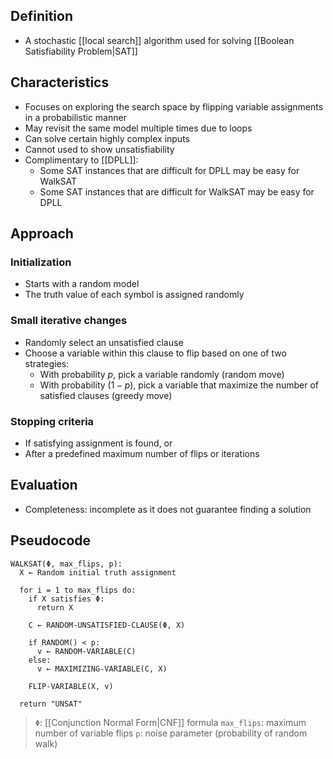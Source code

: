 ## Definition

- A stochastic [[local search]] algorithm used for solving [[Boolean Satisfiability Problem|SAT]]

## Characteristics

- Focuses on exploring the search space by flipping variable assignments in a probabilistic manner
- May revisit the same model multiple times due to loops
- Can solve certain highly complex inputs
- Cannot used to show unsatisfiability
- Complimentary to [[DPLL]]:
	- Some SAT instances that are difficult for DPLL may be easy for WalkSAT
	- Some SAT instances that are difficult for WalkSAT may be easy for DPLL

## Approach

### Initialization

- Starts with a random model
- The truth value of each symbol is assigned randomly

### Small iterative changes

- Randomly select an unsatisfied clause
- Choose a variable within this clause to flip based on one of two strategies:
	- With probability $p$, pick a variable randomly (random move)
	- With probability $(1-p)$, pick a variable that maximize the number of satisfied clauses (greedy move)

### Stopping criteria

- If satisfying assignment is found, or
- After a predefined maximum number of flips or iterations

## Evaluation

- Completeness: incomplete as it does not guarantee finding a solution

## Pseudocode

```
WALKSAT(Φ, max_flips, p):
  X ← Random initial truth assignment

  for i = 1 to max_flips do:
    if X satisfies Φ:
      return X

    C ← RANDOM-UNSATISFIED-CLAUSE(Φ, X)

    if RANDOM() < p:
      v ← RANDOM-VARIABLE(C)
    else:
      v ← MAXIMIZING-VARIABLE(C, X)

    FLIP-VARIABLE(X, v)

  return "UNSAT"
```

> `Φ`: [[Conjunction Normal Form|CNF]] formula
> `max_flips`: maximum number of variable flips
> `p`: noise parameter (probability of random walk)
